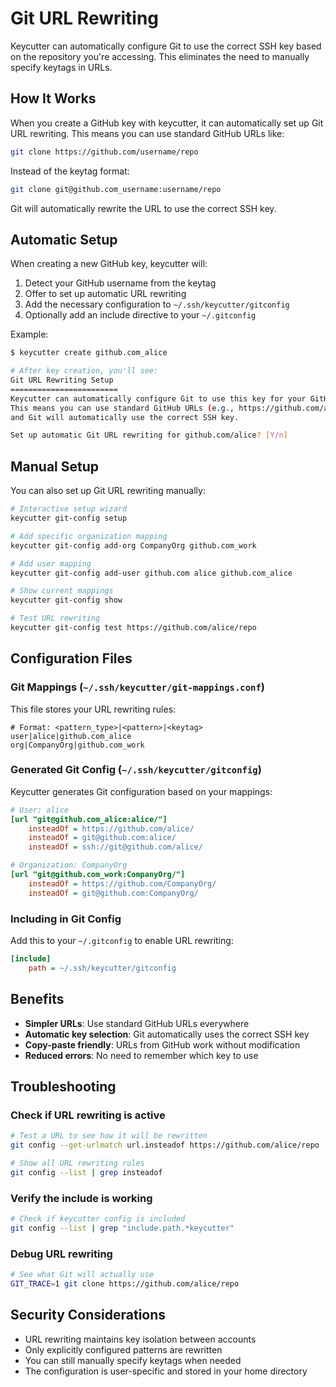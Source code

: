 # Git URL Rewriting

Keycutter can automatically configure Git to use the correct SSH key based on the repository you're accessing. This eliminates the need to manually specify keytags in URLs.

## How It Works

When you create a GitHub key with keycutter, it can automatically set up Git URL rewriting. This means you can use standard GitHub URLs like:

```bash
git clone https://github.com/username/repo
```

Instead of the keytag format:

```bash
git clone git@github.com_username:username/repo
```

Git will automatically rewrite the URL to use the correct SSH key.

## Automatic Setup

When creating a new GitHub key, keycutter will:

1. Detect your GitHub username from the keytag
2. Offer to set up automatic URL rewriting
3. Add the necessary configuration to `~/.ssh/keycutter/gitconfig`
4. Optionally add an include directive to your `~/.gitconfig`

Example:
```bash
$ keycutter create github.com_alice

# After key creation, you'll see:
Git URL Rewriting Setup
========================
Keycutter can automatically configure Git to use this key for your GitHub repos.
This means you can use standard GitHub URLs (e.g., https://github.com/alice/repo)
and Git will automatically use the correct SSH key.

Set up automatic Git URL rewriting for github.com/alice? [Y/n]
```

## Manual Setup

You can also set up Git URL rewriting manually:

```bash
# Interactive setup wizard
keycutter git-config setup

# Add specific organization mapping
keycutter git-config add-org CompanyOrg github.com_work

# Add user mapping
keycutter git-config add-user github.com alice github.com_alice

# Show current mappings
keycutter git-config show

# Test URL rewriting
keycutter git-config test https://github.com/alice/repo
```

## Configuration Files

### Git Mappings (`~/.ssh/keycutter/git-mappings.conf`)

This file stores your URL rewriting rules:

```
# Format: <pattern_type>|<pattern>|<keytag>
user|alice|github.com_alice
org|CompanyOrg|github.com_work
```

### Generated Git Config (`~/.ssh/keycutter/gitconfig`)

Keycutter generates Git configuration based on your mappings:

```ini
# User: alice
[url "git@github.com_alice:alice/"]
    insteadOf = https://github.com/alice/
    insteadOf = git@github.com:alice/
    insteadOf = ssh://git@github.com/alice/

# Organization: CompanyOrg
[url "git@github.com_work:CompanyOrg/"]
    insteadOf = https://github.com/CompanyOrg/
    insteadOf = git@github.com:CompanyOrg/
```

### Including in Git Config

Add this to your `~/.gitconfig` to enable URL rewriting:

```ini
[include]
    path = ~/.ssh/keycutter/gitconfig
```

## Benefits

- **Simpler URLs**: Use standard GitHub URLs everywhere
- **Automatic key selection**: Git automatically uses the correct SSH key
- **Copy-paste friendly**: URLs from GitHub work without modification
- **Reduced errors**: No need to remember which key to use

## Troubleshooting

### Check if URL rewriting is active

```bash
# Test a URL to see how it will be rewritten
git config --get-urlmatch url.insteadof https://github.com/alice/repo

# Show all URL rewriting rules
git config --list | grep insteadof
```

### Verify the include is working

```bash
# Check if keycutter config is included
git config --list | grep "include.path.*keycutter"
```

### Debug URL rewriting

```bash
# See what Git will actually use
GIT_TRACE=1 git clone https://github.com/alice/repo
```

## Security Considerations

- URL rewriting maintains key isolation between accounts
- Only explicitly configured patterns are rewritten  
- You can still manually specify keytags when needed
- The configuration is user-specific and stored in your home directory